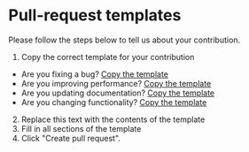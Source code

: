 # Pull-request templates

Please follow the steps below to tell us about your contribution.

1. Copy the correct template for your contribution
  - Are you fixing a bug? [Copy the template](https://github.com/ministryofjustice/moj-frontend/tree/master/.github/PULL_REQUEST_TEMPLATE/BUG_FIX.md)
  - Are you improving performance? [Copy the template](https://github.com/ministryofjustice/moj-frontend/tree/master/.github/PULL_REQUEST_TEMPLATE/PERFORMANCE_IMPROVEMENT.md)
  - Are you updating documentation? [Copy the template](https://github.com/ministryofjustice/moj-frontend/tree/master/.github/PULL_REQUEST_TEMPLATE/DOCUMENTATION.md)
  - Are you changing functionality? [Copy the template](https://github.com/ministryofjustice/moj-frontend/tree/master/.github/PULL_REQUEST_TEMPLATE/FEATURE_CHANGE.md)
2. Replace this text with the contents of the template
3. Fill in all sections of the template
4. Click "Create pull request".
